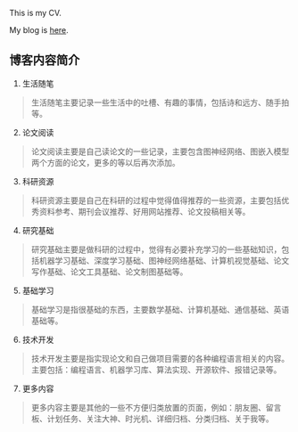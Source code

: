 This is my CV.

My blog is [here](https://www.ieeefellow.com).



## 博客内容简介

1. 生活随笔

> 生活随笔主要记录一些生活中的吐槽、有趣的事情，包括诗和远方、随手拍等。

2. 论文阅读

> 论文阅读主要是自己读论文的一些记录，主要包含图神经网络、图嵌入模型两个方面的论文，更多的等以后再次添加。

3. 科研资源

> 科研资源主要是自己在科研的过程中觉得值得推荐的一些资源，主要包括优秀资料参考、期刊会议推荐、好用网站推荐、论文投稿相关等。

4. 研究基础

> 研究基础主要是做科研的过程中，觉得有必要补充学习的一些基础知识，包括机器学习基础、深度学习基础、图神经网络基础、计算机视觉基础、论文写作基础、论文工具基础、论文制图基础等。

5. 基础学习

> 基础学习是指很基础的东西，主要数学基础、计算机基础、通信基础、英语基础等。

6. 技术开发

> 技术开发主要是指实现论文和自己做项目需要的各种编程语言相关的内容。主要包括：编程语言、机器学习库、算法实现、开源软件、报错记录等。

7. 更多内容

> 更多内容主要是其他的一些不方便归类放置的页面，例如：朋友圈、留言板、计划任务、关注大神、时光机、详细归档、分类归档、关于我等。
